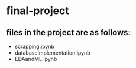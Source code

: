 # final-project
## files in the project are as follows:
- scrapping.ipynb
- databaseImplementation.ipynb
- EDAandML.ipynb
